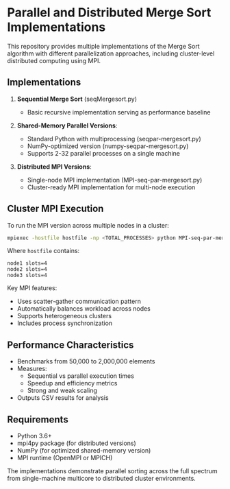 # Parallel and Distributed Merge Sort Implementations

This repository provides multiple implementations of the Merge Sort algorithm with different parallelization approaches, including cluster-level distributed computing using MPI.

## Implementations

1. **Sequential Merge Sort** (seqMergesort.py)
   - Basic recursive implementation serving as performance baseline

2. **Shared-Memory Parallel Versions**:
   - Standard Python with multiprocessing (seqpar-mergesort.py)
   - NumPy-optimized version (numpy-seqpar-mergesort.py)
   - Supports 2-32 parallel processes on a single machine

3. **Distributed MPI Versions**:
   - Single-node MPI implementation (MPI-seq-par-mergesort.py)
   - Cluster-ready MPI implementation for multi-node execution

## Cluster MPI Execution

To run the MPI version across multiple nodes in a cluster:

```bash
mpiexec -hostfile hostfile -np <TOTAL_PROCESSES> python MPI-seq-par-mergesort.py
```

Where `hostfile` contains:
```
node1 slots=4
node2 slots=4
node3 slots=4
```

Key MPI features:
- Uses scatter-gather communication pattern
- Automatically balances workload across nodes
- Supports heterogeneous clusters
- Includes process synchronization

## Performance Characteristics

- Benchmarks from 50,000 to 2,000,000 elements
- Measures:
  - Sequential vs parallel execution times
  - Speedup and efficiency metrics
  - Strong and weak scaling
- Outputs CSV results for analysis

## Requirements

- Python 3.6+
- mpi4py package (for distributed versions)
- NumPy (for optimized shared-memory version)
- MPI runtime (OpenMPI or MPICH)

The implementations demonstrate parallel sorting across the full spectrum from single-machine multicore to distributed cluster environments.
